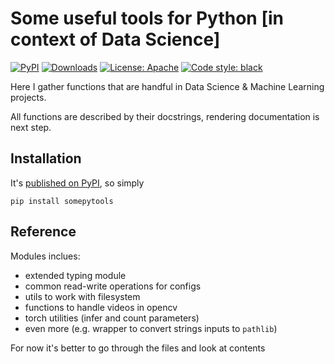 # Some useful tools for Python [in context of Data Science]

[![PyPI](https://img.shields.io/pypi/v/somepytools)](https://pypi.org/project/somepytools/)
[![Downloads](https://pepy.tech/badge/somepytools)](https://pepy.tech/project/somepytools)
[![License: Apache](https://img.shields.io/badge/license-Apache%202-blue)](https://github.com/v-goncharenko/somepytools/blob/master/LICENSE)
[![Code style: black](https://img.shields.io/badge/code%20style-black-000000.svg)](https://github.com/psf/black)

Here I gather functions that are handful in Data Science & Machine Learning
projects.

All functions are described by their docstrings, rendering documentation is next
step.

## Installation

It's [published on PyPI](https://pypi.org/project/somepytools/), so simply

`pip install somepytools`

## Reference

Modules inclues:

- extended typing module
- common read-write operations for configs
- utils to work with filesystem
- functions to handle videos in opencv
- torch utilities (infer and count parameters)
- even more (e.g. wrapper to convert strings inputs to `pathlib`)

For now it's better to go through the files and look at contents
